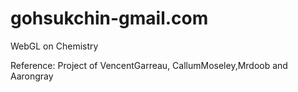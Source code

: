 # gohsukchin-gmail.com
WebGL on Chemistry

Reference:
Project of VencentGarreau, CallumMoseley,Mrdoob and Aarongray
